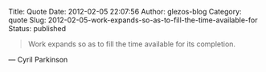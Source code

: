 Title: Quote
Date: 2012-02-05 22:07:56
Author: glezos-blog
Category: quote
Slug: 2012-02-05-work-expands-so-as-to-fill-the-time-available-for
Status: published

> Work expands so as to fill the time available for its completion.

&mdash; Cyril Parkinson
